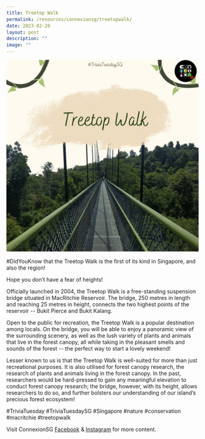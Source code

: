 ```yaml
---
title: Treetop Walk
permalink: /resources/connexionsg/treetopwalk/
date: 2023-02-28
layout: post
description: ""
image: ""
---
```

![](/images/connexionsg/2023/treetop%20walk%20.png)

#DidYouKnow that the Treetop Walk is the first of its kind in Singapore, and also the region!

Hope you don’t have a fear of heights!

Officially launched in 2004, the Treetop Walk is a free-standing suspension bridge situated in MacRitchie Reservoir. The bridge, 250 metres in length and reaching 25 metres in height, connects the two highest points of the reservoir -- Bukit Pierce and Bukit Kalang.

Open to the public for recreation, the Treetop Walk is a popular destination among locals. On the bridge, you will be able to enjoy a panoramic view of the surrounding scenery, as well as the lush variety of plants and animals that live in the forest canopy, all while taking in the pleasant smells and sounds of the forest -- the perfect way to start a lovely weekend!

Lesser known to us is that the Treetop Walk is well-suited for more than just recreational purposes. It is also utilised for forest canopy research, the research of plants and animals living in the forest canopy. In the past, researchers would be hard-pressed to gain any meaningful elevation to conduct forest canopy research; the bridge, however, with its height, allows researchers to do so, and further bolsters our understanding of our island’s precious forest ecosystem!

#TriviaTuesday #TriviaTuesdaySG #Singapore #nature #conservation #macritchie #treetopwalk

Visit ConnexionSG [Facebook](https://www.facebook.com/ConnexionSG) & [Instagram](https://www.instagram.com/connexionsg/) for more content.